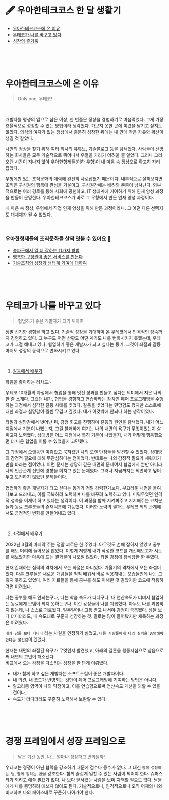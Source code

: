 # 🖋 우아한테크코스 한 달 생활기

- [우아한테크코스에 온 이유](#우아한테크코스에-온-이유)
- [우테코가 나를 바꾸고 있다](#우테코가-나를-바꾸고-있다)
- [성장의 즐거움](#성장의-즐거움)

<br><br><br>

# 우아한테크코스에 온 이유

> Only one, 우테코!

<br>

개발자를 평생의 업으로 삼은 이상, 한 번쯤은 정상을 경험하기로 마음먹었다.
그게 가장 효율적으로 성장할 수 있는 방법이라 생각했다.
가보지 못한 곳에 미련을 남기고 싶지도 않았다.
의심의 여지가 없는 정상에서 충분히 성장한 뒤에는 내 안에 작은 자유와 확신이 생길 것 같았다.

나만의 정상을 찾기 위해 여러 회사의 유튜브, 기술블로그 등을 탐색했다.
사람들이 선망하는 회사들은 모두 기술적으로 뛰어나서 우열을 가리기 어려울 줄 알았다.
그러나 그리 오랜 시간이 지나지 않아 우아한형제들(이하 우형)이 내 마음 속 정상으로 확고히 자리잡았다.

우형에만 있는 조직문화의 매력에 완전히 사로잡혔기 때문이다.
내부적으로 살펴보자면 조직은 구성원의 행복에 관심을 기울이고, 구성원간에는 배려와 존중이 넘쳐난다.
외부적으로는 여러 경로를 통해 사회에 공헌하고, IT 생태계에 기여하기 위해 인재 양성 과정을 만들어 운영한다.
우아한테크코스가 바로 그 우형에서 만든 인재 양성 과정이다.

내 마음 속 정상, 우형에서 직접 인재 양성을 위해 만든 과정이라니.
그 어떤 다른 선택지도 대체재가 될 수 없었다.

<br>

### 우아한형제들의 조직문화를 살짝 엿볼 수 있어요 🤗

- [송파구에서 일 더 잘하는 11가지 방법](https://www.hani.co.kr/arti/PRINT/850360.html) 
- [행복한 구성원이 좋은 서비스를 만든다](https://www.youtube.com/watch?v=1OfEwum8vgk)
- [기술조직의 성장과 생태계 기여에 대하여](https://youtu.be/zi5lX6Ejoh8?t=2507)

<br><br><br>

# 우테코가 나를 바꾸고 있다

> 협업하기 좋은 개발자가 되기 위하여

정말 신기한 경험을 하고 있다.
기술적 성장을 기대하며 온 우테코에서 인격적인 성숙까지 경험하고 있다.
그 누구도 어떤 상황도 어떤 계기도 나를 변화시키지 못했는데, 우테코가 그걸 해내고 있다.
협업하기 좋은 개발자가 되고 싶다는 동기. 그것이 좌절과 갈등마저도 성장의 동력으로 변화시키고 있다.

<br>

1) [갈등에서 배우기](https://prolog.techcourse.co.kr/studylogs/2097)

화음을 좋아하는 리차드🎶

우테코 10개월의 과정에서 협업을 통해 멋진 성과를 만들고 싶다는 의미에서 지은 나의 한 줄 소개다.
그랬던 내가, 협업을 경험하고 연습하라는 장치인 페어 프로그래밍을 수행하는 과정에서 심각한 갈등 사태를 빚었다.
갈등을 빚었다는 민망함도 컸지만 스스로에 대한 좌절과 실망감이 훨씬 무겁고 깊었다. 
내가 이것밖에 안되나 하는 생각이었다.

좌절과 실망감에서 벗어난 뒤, 감정 회고를 진행하며 갈등의 원인을 탐색했다.
내가 어느 지점에서 기분이 나빴는지, 그걸 불쾌하게 여기는 나의 내면의 욕구가 무엇이었는지 살피고자 노력했다.
상대방은 어느 지점에서 특히 기분이 나빴을지, 내가 어떻게 행동했으면 더 나은 협업을 이룰 수 있었을지 고민했다.

그 과정에서 오랫동안 미뤄왔고 묵혀왔던 나의 오랜 단점들을 발견할 수 있었다.
상대방의 감정적 필요에 대해 무관심하다는 점이었다.
반대로는 나의 감정적 필요가 채워지기만을 바라는 점이었다.
이런 문제는 상당히 깊은 내면의 문제여서 협업에서 뿐만 아니라 나의 인관관계 전반에 영향을 미치고 있는 문제였다.
그러나 지금까지는 외면하고 덮어두고 도전하지 않았던 문제들이다.

협업하기 좋은 개발자가 되고 싶다는 동기가 정말 강력한가보다.
부끄러운 내면을 들여다보고 드러내고, 이를 극복하려 노력하며 나를 바꾸려 노력하고 있다.
미뤄두었던 인격적 성숙을 이제야 하고 있다는 생각이다.
이 과정을 함께 지켜봐주고 지지해주는 코치분들과 동료 크루분들의 존재덕분에 가능했다.
이러한 노력의 결과는 우테코 외의 관계에서도 긍정적인 변화를 만들어내고 있다.

<br>

2) 좌절에서 배우기

2022년 3월의 마지막 주는 정말 괴로운 한 주였다.
아무것도 손에 잡히지 않았고 공부를 해도 머리에 들어오질 않았다.
이렇게 저렇게 내가 작성한 코드를 개선해보고자 시도를 해보았지만 마음에 드는 결과물이 나오질 않았다.
좌절 감정에 잠식당한 한 주였다.

현재 존재하는 실력의 격차에서 오는 좌절은 아니었다.
기울기의 격차에서 오는 좌절이었다.
다른 크루들은 새로운 개념들을 척척 배워서 바로 적용해내는 모습들인데 나는 그렇지 못하고 있었다.
여러 자료들을 통해 공부를 해도 이해한 것 같았지만 코드에 적용하려면 어려웠다.

나는 공부를 해도 안되는구나, 나는 학습 속도가 더디구나, 내 연산속도가 더뎌서 협업하는 동료에게 보탬이 되지 못하는구나.
이런 감정들이 나를 괴롭혔다.
아무도 나를 괴롭히지 않는데, 나 스스로 괴로웠다.
일주일이나 고통 받고 나서야 감정이 극복됐다.
남들 보다 더디더라도, 내 속도대로 꾸준히 성장하는 것.
말로는 많이 들어봤지만 체득하는 과정은 어려웠다.

`내가 남들 보다 더디다` 라는 사실을 인정하기 싫었고, `다른 사람들에게 나의 실력을 증명해야 한다는 불안감`이 있었다.

현재는 내면의 좌절된 욕구가 무엇인지 발견했고, 아래의 결론을 행동지침으로 삼음으로써 내면의 고민이 해소됐다.<br>
비교에서 오는 감정을 다스리는 성장을 한 단계 이뤄냈다.

- 내가 함께 하고 싶은 개발자는 소프트스킬이 좋은 개발자이다.
- 내 의견, 내 코드가 반영되는 것만이 페어 프로그래밍에 기여하는 방법은 아니다.
- 알고리즘 영역이 나의 약점이고, 이를 연습함으로써 연산속도 개선을 꾀할 수 있을 것이다.
- 속도가 더디더라도 꾸준히 노력해서 보완할 수 있다.

<br><br><br>

# 경쟁 프레임에서 성장 프레임으로

> 남은 기간 동안, 나는 얼마나 성장하고 변화될까!

우테코는 경쟁이 아닌 협력을 강조하기 때문에 점수나 등수가 없다. 
그 대신 `함께 성장하는 법`, `함께 일하는 법`을 강조한다. 
함께 즐겁게 일할 수 있는 사람이 되어야 한다. 
슈퍼스타가 되려고 애쓸 필요가 없다.
나 보다 앞서있는 사람을 보며 자책할 필요도 없다. 
남들에게 나를 증명하려 애쓰지 않아도 된다.
기술적으로나, 인격적으로나 오직 어제의 나와 비교하며 나의 페이스대로 꾸준히 나아가야 한다. 



